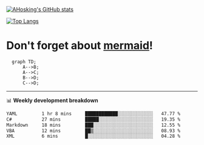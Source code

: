 [![AHosking's GitHub stats](https://github-readme-stats.vercel.app/api?username=ahosking&count_private=true&show_icons=true&theme=onedark&hide_rank=true&include_all_commits=true)](https://github.com/ahosking)

[![Top Langs](https://github-readme-stats.vercel.app/api/top-langs/?username=ahosking&layout=compact&theme=onedark)](https://github.com/ahosking)


# Don't forget about [mermaid](https://github.blog/2022-02-14-include-diagrams-markdown-files-mermaid/)!

```mermaid
  graph TD;
      A-->B;
      A-->C;
      B-->D;
      C-->D;
```
-------

📊 **Weekly development breakdown**

<!--START_SECTION:waka-->

```txt
YAML         1 hr 8 mins     ████████████░░░░░░░░░░░░░   47.77 %
C#           27 mins         █████░░░░░░░░░░░░░░░░░░░░   19.35 %
Markdown     18 mins         ███░░░░░░░░░░░░░░░░░░░░░░   12.55 %
VBA          12 mins         ██▒░░░░░░░░░░░░░░░░░░░░░░   08.93 %
XML          6 mins          █░░░░░░░░░░░░░░░░░░░░░░░░   04.28 %
```

<!--END_SECTION:waka-->
